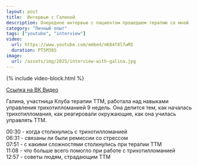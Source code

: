```yaml
---
layout: post
title:  Интервью с Галиной
description: Очередное интервью с пациентом прошедшем терапию со мной
category: "Личный опыт"
tags: ["youtube", "interview"]
video:
  url: https://www.youtube.com/embed/nK84f8l7wMI
  duration: PT5M38S
image:
  url: /assets/img/2025/interview-with-galina.jpg
---
```


{% include video-block.html %}

<a href="https://vkvideo.ru/video-211245681_456239071" rel="nofollow">Ссылка на ВК Видео</a>

Галина, участница Клуба терапии ТТМ, работала над навыками управления трихотилломанией 9 недель. 
Она делится тем, как началась трихотилломания, как реагировали окружающие, как она училась управлять ТТМ.

00:30 - когда столкнулись с трихотилломанией  
06:31 - связаны ли были ремиссии со стрессом  
07:51 - с какими сложностями столкнулись при терапии ТТМ  
11:08 - что больше всего помогло при работе с трихотилломанией  
12:57 - советы людям, страдающим ТТМ  
